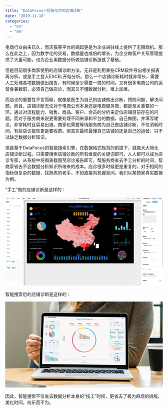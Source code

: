 ```yaml
---
title: "DataFocus一招简化你的店铺诊断"
date: "2019-11-18"
categories: 
  - "03"
  - "06"
---
```


电商行业由来已久，而天猫等平台的崛起更是为企业进驻线上提供了无限商机。那么在此之上，因为数字化的交易，数据量也成倍的增长，为企业做客户关系管理提供了大量可能，也为企业用数据分析做店铺诊断造就了基础。

但是目前很多商家使用的店铺诊断方法，无非是利用某些CRM软件导出相关报表再分析，或是手工登入EXCEL开始分析。那么一个店铺诊断耗时就非常长，需要人工处理各项数据做出报告，有时候至少需要一周的时间。又有很多电商公司的运营身兼数职，必须自己做店诊，而其又不懂数据分析，难上加难。

而店诊的重要性不言而喻，就像是医生为自己的店铺做出诊断，预防问题，解决问题。而且，店铺诊断无论对于电商公司本身还是电商服务商，都是至关重要的一环。通过对流程能力、销售、商品、客户、会员的分析来定位店铺目前存在的问题。而对于服务商来说更需要处理不同来源和平台的数据，自己做图，并填写建议，非常耗时且容易出错。商家也需要等待服务商为自己做店铺诊断，不仅消耗时间，有些店诊报告更是要收费。但其实最终最懂自己店铺的还是自己的运营，只不过缺乏数据分析知识。

但是基于DataFocus的智能搜索引擎，在数据格式规范的前提下，就能大大简化店铺诊断过程。只需要搜索店铺诊断的所有维度的关键词即可，人人都可以成为店诊专家，从系统中将图表截图至店诊报告即可，帮服务商省去手工分析的时间，帮商家省去不会数据分析知识所带来的成本。店诊很多时候更是重复的，对于相同的指标但复杂的数据，找熟练的老手，不如直接向机器发问。我们以某商家真实数据为例。

“手工”做的店铺诊断是这样的：

![](images/word-image-94.png)

智能搜索后的店铺诊断是这样的：

![](images/word-image.jpeg)

因此，智能搜索不仅省去数据分析本身的“技工”时间，更省去了极为麻烦的排版、美化时间，何乐而不为。
